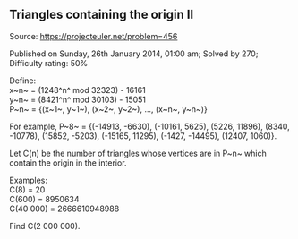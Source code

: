Triangles containing the origin II
----------------------------------

Source: https://projecteuler.net/problem=456

Published on Sunday, 26th January 2014, 01:00 am; Solved by 270;
Difficulty rating: 50%

Define:\
x~n~ = (1248^n^ mod 32323) - 16161\
y~n~ = (8421^n^ mod 30103) - 15051\
 P~n~ = {(x~1~, y~1~), (x~2~, y~2~), ..., (x~n~, y~n~)}

For example, P~8~ = {(-14913, -6630), (-10161, 5625), (5226, 11896),
(8340, -10778), (15852, -5203), (-15165, 11295), (-1427, -14495),
(12407, 1060)}.

Let C(n) be the number of triangles whose vertices are in P~n~ which
contain the origin in the interior.

Examples:\
 C(8) = 20\
 C(600) = 8950634\
 C(40 000) = 2666610948988

Find C(2 000 000).
